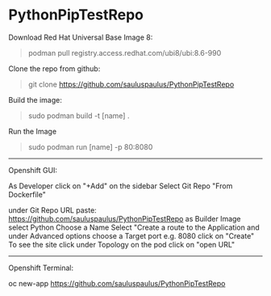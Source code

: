 # PythonPipTestRepo


Download Red Hat Universal Base Image 8:
>podman pull registry.access.redhat.com/ubi8/ubi:8.6-990

Clone the repo from github:
>git clone https://github.com/sauluspaulus/PythonPipTestRepo

Build the image:
>sudo podman build -t [name] .

Run the Image
>sudo podman run [name] -p 80:8080


___________________
Openshift GUI:

As Developer click on "+Add" on the sidebar
Select Git Repo "From Dockerfile"

under Git Repo URL paste: https://github.com/sauluspaulus/PythonPipTestRepo
as Builder Image select Python
Choose a Name
Select "Create a route to the Application
and under Advanced options choose a Target port e.g. 8080
click on "Create"
To see the site click under Topology on the pod click on "open URL"

___________________
Openshift Terminal:

oc new-app https://github.com/sauluspaulus/PythonPipTestRepo
